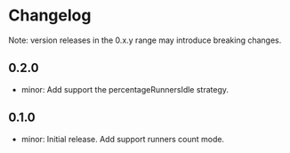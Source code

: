 # Changelog
Note: version releases in the 0.x.y range may introduce breaking changes.

## 0.2.0

- minor: Add support the percentageRunnersIdle strategy.

## 0.1.0

- minor: Initial release. Add support runners count mode.
